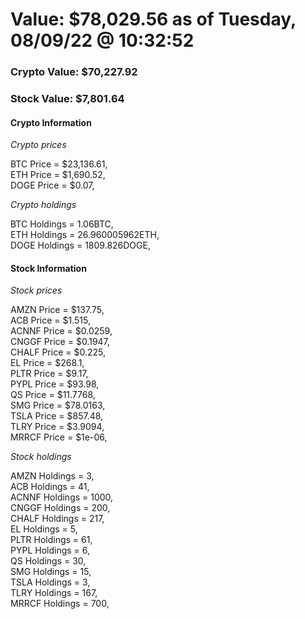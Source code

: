 # Value: $78,029.56 as of Tuesday, 08/09/22 @ 10:32:52 

### Crypto Value: $70,227.92

### Stock Value: $7,801.64

#### Crypto Information 
*Crypto prices* 

BTC Price = $23,136.61,  
ETH Price = $1,690.52,  
DOGE Price = $0.07,  


*Crypto holdings* 

BTC Holdings = 1.06BTC,  
ETH Holdings = 26.960005962ETH,  
DOGE Holdings = 1809.826DOGE,  


#### Stock Information 

*Stock prices* 

AMZN Price = $137.75,  
ACB Price = $1.515,  
ACNNF Price = $0.0259,  
CNGGF Price = $0.1947,  
CHALF Price = $0.225,  
EL Price = $268.1,  
PLTR Price = $9.17,  
PYPL Price = $93.98,  
QS Price = $11.7768,  
SMG Price = $78.0163,  
TSLA Price = $857.48,  
TLRY Price = $3.9094,  
MRRCF Price = $1e-06,  


*Stock holdings* 

AMZN Holdings = 3,  
ACB Holdings = 41,  
ACNNF Holdings = 1000,  
CNGGF Holdings = 200,  
CHALF Holdings = 217,  
EL Holdings = 5,  
PLTR Holdings = 61,  
PYPL Holdings = 6,  
QS Holdings = 30,  
SMG Holdings = 15,  
TSLA Holdings = 3,  
TLRY Holdings = 167,  
MRRCF Holdings = 700,  


